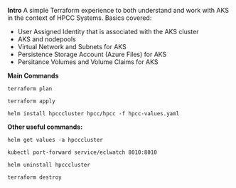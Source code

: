 **Intro**
A simple Terraform experience to both understand and work with AKS in the context of HPCC Systems. Basics covered:

- User Assigned Identity that is associated with the AKS cluster
- AKS and nodepools
- Virtual Network and Subnets for AKS
- Persistence Storage Account (Azure Files) for AKS 
- Persitance Volumes and Volume Claims for AKS

**Main Commands**

```console
terraform plan
```

```console
terraform apply
```

```console
helm install hpcccluster hpcc/hpcc -f hpcc-values.yaml 
```

**Other useful commands:**

```console
helm get values -a hpcccluster 
```

```console
kubectl port-forward service/eclwatch 8010:8010 
```

```console
helm uninstall hpcccluster
```

```console
terraform destroy
```